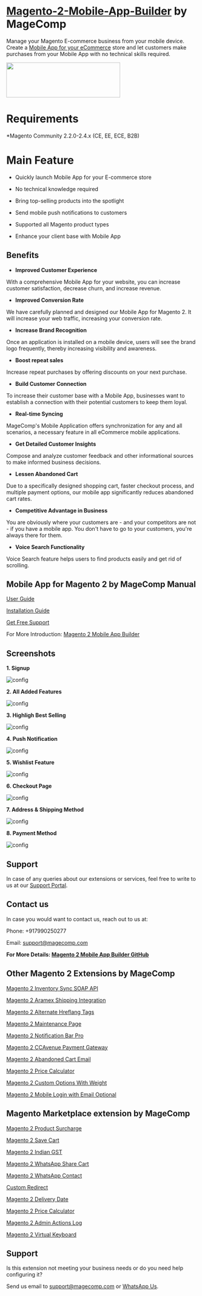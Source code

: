 # [Magento-2-Mobile-App-Builder](https://magecomp.com/magento-2-mobile-app-builder.html) by MageComp

Manage your Magento E-commerce business from your mobile device. Create a [Mobile App for your eCommerce](https://mobileapp.magecomp.com/) store and let customers make purchases from your Mobile App with no technical skills required.

<a href="https://magecomp.com/magento-2-mobile-app-builder.html"><img width="300" height="92" src="https://magecomp.com/media/button.webp"></a>

# Requirements
*Magento Community 2.2.0-2.4.x (CE, EE, ECE, B2B)

# Main Feature

* Quickly launch Mobile App for your E-commerce store

* No technical knowledge required

* Bring top-selling products into the spotlight

* Send mobile push notifications to customers

* Supported all Magento product types

* Enhance your client base with Mobile App

## Benefits

* **Improved Customer Experience**

With a comprehensive Mobile App for your website, you can increase customer satisfaction, decrease churn, and increase revenue.

* **Improved Conversion Rate**

We have carefully planned and designed our Mobile App for Magento 2. It will increase your web traffic, increasing your conversion rate.

* **Increase Brand Recognition**

Once an application is installed on a mobile device, users will see the brand logo frequently, thereby increasing visibility and awareness.

* **Boost repeat sales**

Increase repeat purchases by offering discounts on your next purchase.

* **Build Customer Connection**

To increase their customer base with a Mobile App, businesses want to establish a connection with their potential customers to keep them loyal.

* **Real-time Syncing**

MageComp's Mobile Application offers synchronization for any and all scenarios, a necessary feature in all eCommerce mobile applications.

* **Get Detailed Customer Insights**

Compose and analyze customer feedback and other informational sources to make informed business decisions. 

* **Lessen Abandoned Cart**

Due to a specifically designed shopping cart, faster checkout process, and multiple payment options, our mobile app significantly reduces abandoned cart rates.

* **Competitive Advantage in Business**

You are obviously where your customers are - and your competitors are not - if you have a mobile app. You don't have to go to your customers, you're always there for them.

* **Voice Search Functionality**

Voice Search feature helps users to find products easily and get rid of scrolling.

## Mobile App for Magento 2 by MageComp Manual

[User Guide](https://magecomp.com/support/docs/mobile-app-magento-2/)

[Installation Guide](https://magecomp.com/support/docs/magento-extension-installation-guide/extension-installation-guide-magento-marketplace-extension/)

[Get Free Support](https://github.com/magecomp/Magento-2-Mobile-App-/issues)

For More Introduction: [Magento 2 Mobile App Builder](https://www.youtube.com/watch?v=CcLGBm6ZUsY)


## Screenshots

**1. Signup**

![config](https://magecomp.com/media/catalog/product/cache/19b10369fecc27f1a40729d1b5b60dea/s/s/ss-1_2_3.webp)

**2. All Added Features**

![config](https://magecomp.com/media/catalog/product/cache/19b10369fecc27f1a40729d1b5b60dea/s/s/ss-4_1_1.webp)

**3. Highligh Best Selling**

![config](https://magecomp.com/media/catalog/product/cache/19b10369fecc27f1a40729d1b5b60dea/s/s/ss-5_2_2.webp)

**4. Push Notification**

![config](https://magecomp.com/media/catalog/product/cache/19b10369fecc27f1a40729d1b5b60dea/s/s/ss-8_1.webp)

**5. Wishlist Feature**

![config](https://magecomp.com/media/catalog/product/cache/19b10369fecc27f1a40729d1b5b60dea/s/s/ss-10_1.webp)

**6. Checkout Page**

![config](https://magecomp.com/media/catalog/product/cache/19b10369fecc27f1a40729d1b5b60dea/s/s/ss-11_1.webp)

**7. Address & Shipping Method**

![config](https://magecomp.com/media/catalog/product/cache/19b10369fecc27f1a40729d1b5b60dea/s/s/ss-14_1.webp)

**8. Payment Method**

![config](https://magecomp.com/media/catalog/product/cache/19b10369fecc27f1a40729d1b5b60dea/s/s/ss-15.webp)

## Support

In case of any queries about our extensions or services, feel free to write to us at our [Support Portal](https://magecomp.com/support/).

## Contact us

In case you would want to contact us, reach out to us at:

Phone: +917990250277

Email: [support@magecomp.com](mailto:support@magecomp.com)

**For More Details: [Magento 2 Mobile App Builder GitHub](https://mobileapp.magecomp.com/)**

## Other Magento 2 Extensions by MageComp

[Magento 2 Inventory Sync SOAP API](https://magecomp.com/magento-2-inventory-sync-soap-api.html)

[Magento 2 Aramex Shipping Integration](https://magecomp.com/magento-2-aramex-shipping-integration.html)

[Magento 2 Alternate Hreflang Tags](https://magecomp.com/magento-2-alternate-hreflang-tags.html)

[Magento 2 Maintenance Page](https://magecomp.com/magento-2-maintenance-page.html)

[Magento 2 Notification Bar Pro](https://magecomp.com/magento-2-notification-bar-pro.html)

[Magento 2 CCAvenue Payment Gateway](https://magecomp.com/magento-2-ccavenue-payment-gateway.html)

[Magento 2 Abandoned Cart Email](https://magecomp.com/magento-2-abandoned-cart-email.html)

[Magento 2 Price Calculator](https://magecomp.com/magento-2-price-calculator.html)

[Magento 2 Custom Options With Weight](https://magecomp.com/magento-2-custom-options-weight.html)

[Magento 2 Mobile Login with Email Optional](https://magecomp.com/magento-2-mobile-login-email-optional.html)

## Magento Marketplace extension by MageComp

[Magento 2 Product Surcharge](https://marketplace.magento.com/magecomp-module-productsurcharge.html)

[Magento 2 Save Cart](https://marketplace.magento.com/magecomp-module-savecart.html)

[Magento 2 Indian GST](https://marketplace.magento.com/magecomp-module-gstcharge.html)

[Magento 2 WhatsApp Share Cart](https://marketplace.magento.com/magecomp-module-whatsappsharecart.html)

[Magento 2 WhatsApp Contact](https://marketplace.magento.com/magecomp-module-whatsappcontact.html)

[Custom Redirect](https://marketplace.magento.com/magecomp-module-customredirect.html)

[Magento 2 Delivery Date](https://marketplace.magento.com/magecomp-module-deliverydate.html)

[Magento 2 Price Calculator](https://marketplace.magento.com/magecomp-magento-2-price-calculator.html)

[Magento 2 Admin Actions Log](https://marketplace.magento.com/magecomp-magento-2-admin-actions-log.html)

[Magento 2 Virtual Keyboard](https://marketplace.magento.com/magecomp-magento-2-virtual-keyboard.html)

## Support 

Is this extension not meeting your business needs or do you need help configuring it?

Send us email to [support@magecomp.com](mailto:suport@magecomp.com) or [WhatsApp Us](https://wa.me/+917990250277/).
